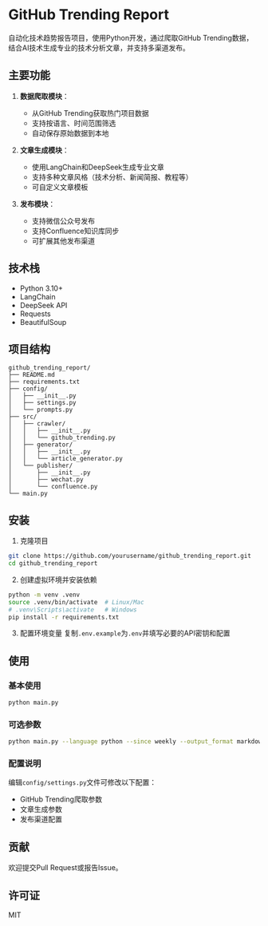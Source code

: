 # GitHub Trending Report

自动化技术趋势报告项目，使用Python开发，通过爬取GitHub Trending数据，结合AI技术生成专业的技术分析文章，并支持多渠道发布。

## 主要功能

1. **数据爬取模块**：
   - 从GitHub Trending获取热门项目数据
   - 支持按语言、时间范围筛选
   - 自动保存原始数据到本地

2. **文章生成模块**：
   - 使用LangChain和DeepSeek生成专业文章
   - 支持多种文章风格（技术分析、新闻简报、教程等）
   - 可自定义文章模板

3. **发布模块**：
   - 支持微信公众号发布
   - 支持Confluence知识库同步
   - 可扩展其他发布渠道

## 技术栈
- Python 3.10+
- LangChain
- DeepSeek API
- Requests
- BeautifulSoup

## 项目结构

```
github_trending_report/
├── README.md
├── requirements.txt
├── config/
│   ├── __init__.py
│   ├── settings.py
│   └── prompts.py
├── src/
│   ├── crawler/
│   │   ├── __init__.py
│   │   └── github_trending.py
│   ├── generator/
│   │   ├── __init__.py
│   │   └── article_generator.py
│   └── publisher/
│       ├── __init__.py
│       ├── wechat.py
│       └── confluence.py
└── main.py
```

## 安装

1. 克隆项目
```bash
git clone https://github.com/yourusername/github_trending_report.git
cd github_trending_report
```

2. 创建虚拟环境并安装依赖
```bash
python -m venv .venv
source .venv/bin/activate  # Linux/Mac
# .venv\Scripts\activate   # Windows
pip install -r requirements.txt
```

3. 配置环境变量
复制`.env.example`为`.env`并填写必要的API密钥和配置

## 使用

### 基本使用
```bash
python main.py
```

### 可选参数
```bash
python main.py --language python --since weekly --output_format markdown
```

### 配置说明
编辑`config/settings.py`文件可修改以下配置：
- GitHub Trending爬取参数
- 文章生成参数
- 发布渠道配置

## 贡献
欢迎提交Pull Request或报告Issue。

## 许可证
MIT
